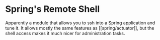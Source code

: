 # Spring's Remote Shell
Apparently a module that allows you to ssh into a Spring application and tune it. It allows mostly the same features as [[spring/actuator]], but the shell access makes it much nicer for administration tasks.
